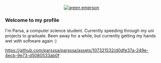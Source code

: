 <div align="center">
  <a href="#"><img src="https://komarev.com/ghpvc/?username=parsssa&label=Profile%20views&color=0e75b6&style=flat" alt="green emerson" /></a>
</div>

### Welcome to my profile

I'm Parsa, a computer science student. Currently speeding through my uni projects to graduate. Been away for a while, but currently getting my hands wet with software again :)

https://github.com/parsssa/parsssa/assets/107321532/d0dfe37a-249e-4ecb-9e73-d5080533ab0f

